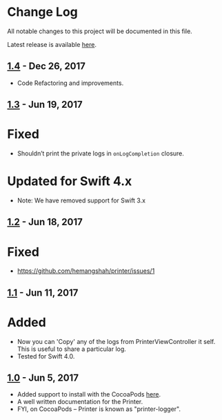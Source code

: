 # Change Log

All notable changes to this project will be documented in this file.

Latest release is available [here](https://github.com/hemangshah/printer/releases/latest).

## [1.4](https://github.com/hemangshah/printer/releases/tag/1.4) - Dec 26, 2017
- Code Refactoring and improvements.

## [1.3](https://github.com/hemangshah/printer/releases/tag/1.3) - Jun 19, 2017
# Fixed 
- Shouldn’t print the private logs in `onLogCompletion` closure.
# Updated for Swift 4.x 
- Note: We have removed support for Swift 3.x

## [1.2](https://github.com/hemangshah/printer/releases/tag/1.2) - Jun 18, 2017
# Fixed
- https://github.com/hemangshah/printer/issues/1

## [1.1](https://github.com/hemangshah/printer/releases/tag/1.1) - Jun 11, 2017
# Added
- Now you can 'Copy' any of the logs from PrinterViewController it self. This is useful to share a particular log. 
- Tested for Swift 4.0.

## [1.0](https://github.com/hemangshah/printer/releases/tag/1.0) - Jun 5, 2017
- Added support to install with the CocoaPods [here](https://cocoapods.org/pods/printer-logger).
- A well written documentation for the Printer.
- FYI, on CocoaPods – Printer is known as "printer-logger".

